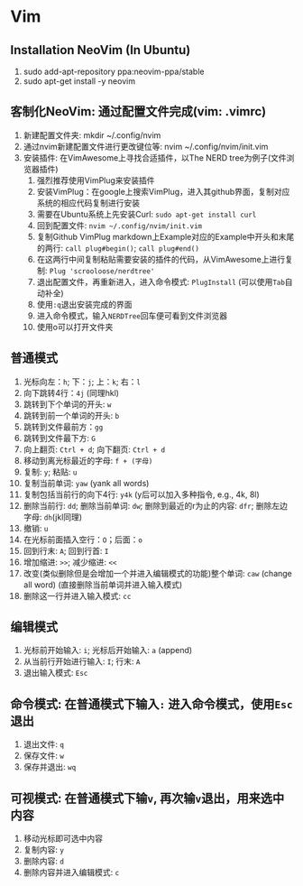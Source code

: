 # Vim

## Installation NeoVim (In Ubuntu)
1. sudo add-apt-repository ppa:neovim-ppa/stable
2. sudo apt-get install -y neovim

## 客制化NeoVim: 通过配置文件完成(vim: .vimrc)
1. 新建配置文件夹: mkdir ~/.config/nvim
2. 通过nvim新建配置文件进行更改键位等: nvim ~/.config/nvim/init.vim
3. 安装插件: 在VimAwesome上寻找合适插件，以The NERD tree为例子(文件浏览器插件)
	1. 强烈推荐使用VimPlug来安装插件
	2. 安装VimPlug：在google上搜索VimPlug，进入其github界面，复制对应系统的相应代码复制进行安装
	3. 需要在Ubuntu系统上先安装Curl: `sudo apt-get install curl`
	4. 回到配置文件: `nvim ~/.config/nvim/init.vim`
	5. 复制Github VimPlug markdown上Example对应的Example中开头和末尾的两行: `call plug#begin()`; `call plug#end()`
	6. 在这两行中间复制粘贴需要安装的插件的代码，从VimAwesome上进行复制: `Plug 'scrooloose/nerdtree'`
	7. 退出配置文件，再重新进入，进入命令模式: `PlugInstall` (可以使用`Tab`自动补全)
	8. 使用`:q`退出安装完成的界面
	9. 进入命令模式，输入`NERDTree`回车便可看到文件浏览器
	10. 使用o可以打开文件夹




## 普通模式
1. 光标向左：`h`; 下：`j`; 上：`k`; 右：`l`
2. 向下跳转4行：`4j` (同理hkl)
3. 跳转到下个单词的开头: `w`
4. 跳转到前一个单词的开头: `b`
5. 跳转到文件最前方：`gg`
6. 跳转到文件最下方: `G`
7. 向上翻页: `Ctrl + d`; 向下翻页: `Ctrl + d`
8. 移动到离光标最近的字母: `f + (字母)`
9. 复制: `y`; 粘贴: `u`
10. 复制当前单词: `yaw` (yank all words)
11. 复制包括当前行的向下4行: `y4k` (y后可以加入多种指令, e.g., 4k, 8l)
12. 删除当前行: `dd`; 删除当前单词: `dw`; 删除到最近的r为止的内容: `dfr`; 删除左边字母: `dh`(jkl同理)
13. 撤销: `u`
14. 在光标前面插入空行：`O`；后面：`o`
15. 回到行末: `A`; 回到行首: `I`
16. 增加缩进: `>>`; 减少缩进: `<<`
17. 改变(类似删除但是会增加一个并进入编辑模式的功能)整个单词: `caw` (change all word) (直接删除当前单词并进入输入模式)
18. 删除这一行并进入输入模式: `cc`

## 编辑模式
1. 光标前开始输入: `i`; 光标后开始输入: `a` (append)
2. 从当前行开始进行输入: `I`; 行末: `A`
2. 退出输入模式: `Esc`

## 命令模式: 在普通模式下输入`:` 进入命令模式，使用`Esc`退出
1. 退出文件: `q`
2. 保存文件: `w`
3. 保存并退出: `wq`

## 可视模式: 在普通模式下输`v`, 再次输`v`退出，用来选中内容
1. 移动光标即可选中内容
2. 复制内容: `y`
3. 删除内容: `d`
4. 删除内容并进入编辑模式: `c`

